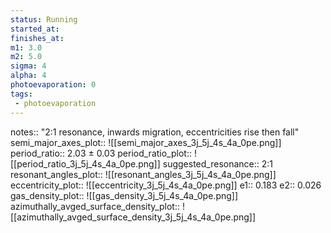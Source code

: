 ```yaml
---
status: Running
started_at:
finishes_at:
m1: 3.0
m2: 5.0
sigma: 4
alpha: 4
photoevaporation: 0
tags:
 - photoevaporation
---
```


notes:: "2:1 resonance, inwards migration, eccentricities rise then fall"
semi_major_axes_plot:: ![[semi_major_axes_3j_5j_4s_4a_0pe.png]]
period_ratio:: 2.03 ± 0.03
period_ratio_plot:: ![[period_ratio_3j_5j_4s_4a_0pe.png]]
suggested_resonance:: 2:1
resonant_angles_plot:: ![[resonant_angles_3j_5j_4s_4a_0pe.png]]
eccentricity_plot:: ![[eccentricity_3j_5j_4s_4a_0pe.png]]
e1:: 0.183
e2:: 0.026
gas_density_plot:: ![[gas_density_3j_5j_4s_4a_0pe.png]]
azimuthally_avged_surface_density_plot:: ![[azimuthally_avged_surface_density_3j_5j_4s_4a_0pe.png]]
